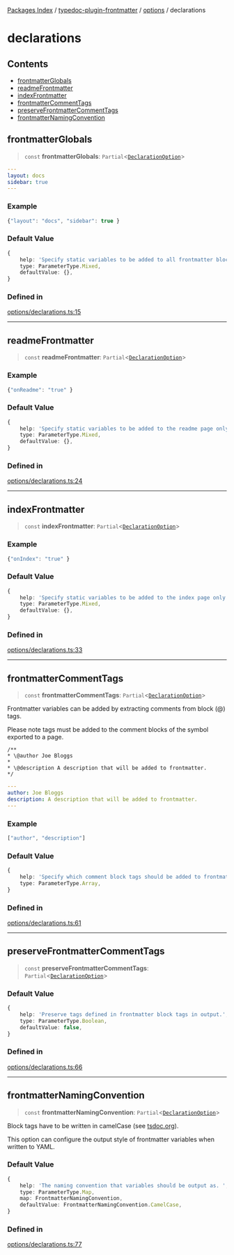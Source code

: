 [Packages Index](../../../../README.md) / [typedoc-plugin-frontmatter](../../../README.md) / [options](../../README.md) / declarations

# declarations

## Contents

* [frontmatterGlobals](#frontmatterglobals)
* [readmeFrontmatter](#readmefrontmatter)
* [indexFrontmatter](#indexfrontmatter)
* [frontmatterCommentTags](#frontmattercommenttags)
* [preserveFrontmatterCommentTags](#preservefrontmattercommenttags)
* [frontmatterNamingConvention](#frontmatternamingconvention)

## frontmatterGlobals

> `const` **frontmatterGlobals**: `Partial`\<[`DeclarationOption`](https://typedoc.org/api/types/Configuration.DeclarationOption.html)>

```yaml filename="YAML"
---
layout: docs
sidebar: true
---
```

### Example

```ts
{"layout": "docs", "sidebar": true }
```

### Default Value

```ts
{
    help: 'Specify static variables to be added to all frontmatter blocks.',
    type: ParameterType.Mixed,
    defaultValue: {},
}
```

### Defined in

[options/declarations.ts:15](https://github.com/typedoc2md/typedoc-plugin-markdown/blob/3222766cbd19cef92f31d344e58bbe5b67a3a528/packages/typedoc-plugin-frontmatter/src/options/declarations.ts#L15)

***

## readmeFrontmatter

> `const` **readmeFrontmatter**: `Partial`\<[`DeclarationOption`](https://typedoc.org/api/types/Configuration.DeclarationOption.html)>

### Example

```ts
{"onReadme": "true" }
```

### Default Value

```ts
{
    help: 'Specify static variables to be added to the readme page only.',
    type: ParameterType.Mixed,
    defaultValue: {},
}
```

### Defined in

[options/declarations.ts:24](https://github.com/typedoc2md/typedoc-plugin-markdown/blob/3222766cbd19cef92f31d344e58bbe5b67a3a528/packages/typedoc-plugin-frontmatter/src/options/declarations.ts#L24)

***

## indexFrontmatter

> `const` **indexFrontmatter**: `Partial`\<[`DeclarationOption`](https://typedoc.org/api/types/Configuration.DeclarationOption.html)>

### Example

```ts
{"onIndex": "true" }
```

### Default Value

```ts
{
    help: 'Specify static variables to be added to the index page only.',
    type: ParameterType.Mixed,
    defaultValue: {},
}
```

### Defined in

[options/declarations.ts:33](https://github.com/typedoc2md/typedoc-plugin-markdown/blob/3222766cbd19cef92f31d344e58bbe5b67a3a528/packages/typedoc-plugin-frontmatter/src/options/declarations.ts#L33)

***

## frontmatterCommentTags

> `const` **frontmatterCommentTags**: `Partial`\<[`DeclarationOption`](https://typedoc.org/api/types/Configuration.DeclarationOption.html)>

Frontmatter variables can be added by extracting comments from block (@) tags.

Please note tags must be added to the comment blocks of the symbol exported to a page.

```ansi filename="Block Tags (someModule.ts)"
/**
* \@author Joe Bloggs
*
* \@description A description that will be added to frontmatter.
*/
```

```yaml filename="YAML (someModule.md)"
---
author: Joe Bloggs
description: A description that will be added to frontmatter.
---
```

### Example

```ts
["author", "description"]
```

### Default Value

```ts
{
    help: 'Specify which comment block tags should be added to frontmatter.',
    type: ParameterType.Array,
}
```

### Defined in

[options/declarations.ts:61](https://github.com/typedoc2md/typedoc-plugin-markdown/blob/3222766cbd19cef92f31d344e58bbe5b67a3a528/packages/typedoc-plugin-frontmatter/src/options/declarations.ts#L61)

***

## preserveFrontmatterCommentTags

> `const` **preserveFrontmatterCommentTags**: `Partial`\<[`DeclarationOption`](https://typedoc.org/api/types/Configuration.DeclarationOption.html)>

### Default Value

```ts
{
    help: 'Preserve tags defined in frontmatter block tags in output.',
    type: ParameterType.Boolean,
    defaultValue: false,
}
```

### Defined in

[options/declarations.ts:66](https://github.com/typedoc2md/typedoc-plugin-markdown/blob/3222766cbd19cef92f31d344e58bbe5b67a3a528/packages/typedoc-plugin-frontmatter/src/options/declarations.ts#L66)

***

## frontmatterNamingConvention

> `const` **frontmatterNamingConvention**: `Partial`\<[`DeclarationOption`](https://typedoc.org/api/types/Configuration.DeclarationOption.html)>

Block tags have to be written in camelCase (see [tsdoc.org](https://tsdoc.org/pages/spec/tag_kinds)).

This option can configure the output style of frontmatter variables when written to YAML.

### Default Value

```ts
{
    help: 'The naming convention that variables should be output as. ',
    type: ParameterType.Map,
    map: FrontmatterNamingConvention,
    defaultValue: FrontmatterNamingConvention.CamelCase,
}
```

### Defined in

[options/declarations.ts:77](https://github.com/typedoc2md/typedoc-plugin-markdown/blob/3222766cbd19cef92f31d344e58bbe5b67a3a528/packages/typedoc-plugin-frontmatter/src/options/declarations.ts#L77)
